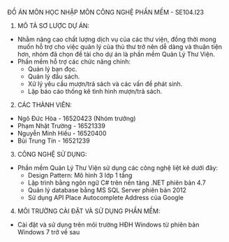 ĐỒ ÁN MÔN HỌC NHẬP MÔN CÔNG NGHỆ PHẦN MỀM - SE104.I23
1. MÔ TẢ SƠ LƯỢC DỰ ÁN:
- Nhằm nâng cao chất lượng dịch vụ của các thư viện, đồng thời mong muốn hỗ trợ cho việc quản lý của thủ thư trở nên dễ dàng và thuận tiện hơn, nhóm đã chọn đề tài cho dự án là phần mềm Quản Lý Thư Viện.
- Phần mềm hỗ trợ các chức năng chính:
  + Quản lý bạn đọc.
  + Quản lý đầu sách.
  + Xử lý yêu cầu mượn/trả sách và các vấn đề phát sinh.
  + Lập báo cáo thống kê tình hình mượn/trả sách.
2. CÁC THÀNH VIÊN:
- Ngô Đức Hòa       - 16520423 (Nhóm trưởng)
- Phạm Nhật Trường  - 16521339
- Nguyễn Minh Hiếu  - 16520400
- Bùi Trung Tín     - 16521239
3. CÔNG NGHỆ SỬ DỤNG:
- Phần mềm Quản Lý Thư Viện sử dụng các công nghệ liệt kê dưới đây:
  + Design Pattern: Mô hình 3 lớp 1 tầng
  + Lập trình bằng ngôn ngữ C# trên nền tảng .NET phiên bản 4.7
  + Quản lý database bằng MS SQL Server phiên bản 2012
  + Sử dụng API Place Autocomplete Address của Google
4. MÔI TRƯỜNG CÀI ĐẶT VÀ SỬ DỤNG PHẦN MỀM:
- Cài đặt và sử dụng trên môi trường HĐH Windows từ phiên bản Windows 7 trở về sau
